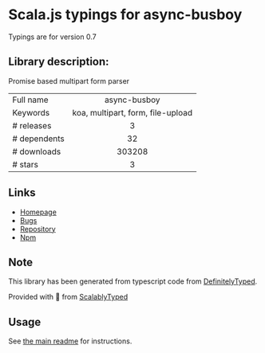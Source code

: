 
# Scala.js typings for async-busboy

Typings are for version 0.7

## Library description:
Promise based multipart form parser

|                    |                 |
| ------------------ | :-------------: |
| Full name          | async-busboy |
| Keywords           | koa, multipart, form, file-upload |
| # releases         | 3 |
| # dependents       | 32 |
| # downloads        | 303208 |
| # stars            | 3 |

## Links
- [Homepage](https://github.com/m4nuC/async-busboy#readme)
- [Bugs](https://github.com/m4nuC/async-busboy/issues)
- [Repository](https://github.com/m4nuC/async-busboy)
- [Npm](https://www.npmjs.com/package/async-busboy)
    


## Note
This library has been generated from typescript code from [DefinitelyTyped](https://definitelytyped.org).

Provided with :purple_heart: from [ScalablyTyped](https://github.com/oyvindberg/ScalablyTyped)

## Usage
See [the main readme](../../readme.md) for instructions.


